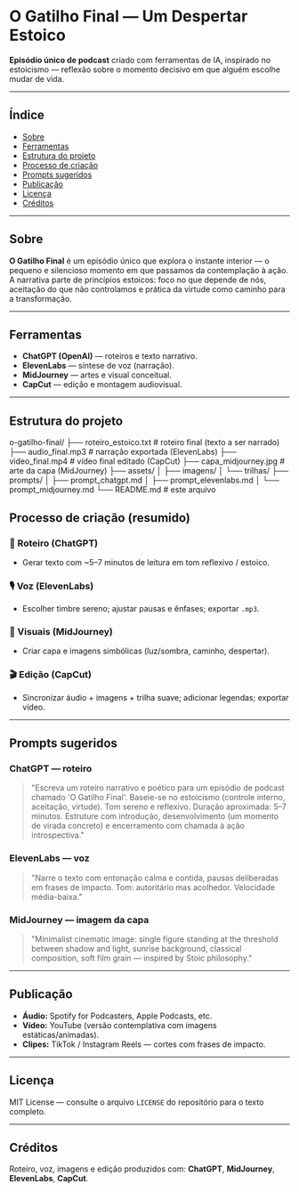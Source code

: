 # O Gatilho Final — Um Despertar Estoico

**Episódio único de podcast** criado com ferramentas de IA, inspirado no estoicismo — reflexão sobre o momento decisivo em que alguém escolhe mudar de vida.

---

## Índice
- [Sobre](#sobre)
- [Ferramentas](#ferramentas)
- [Estrutura do projeto](#estrutura-do-projeto)
- [Processo de criação](#processo-de-criação)
- [Prompts sugeridos](#prompts-sugeridos)
- [Publicação](#publicação)
- [Licença](#licença)
- [Créditos](#créditos)

---

## Sobre
**O Gatilho Final** é um episódio único que explora o instante interior — o pequeno e silencioso momento em que passamos da contemplação à ação. A narrativa parte de princípios estoicos: foco no que depende de nós, aceitação do que não controlamos e prática da virtude como caminho para a transformação.

---

## Ferramentas
- **ChatGPT (OpenAI)** — roteiros e texto narrativo.
- **ElevenLabs** — síntese de voz (narração).
- **MidJourney** — artes e visual conceitual.
- **CapCut** — edição e montagem audiovisual.

---

## Estrutura do projeto

o-gatilho-final/
├── roteiro_estoico.txt        # roteiro final (texto a ser narrado)
├── audio_final.mp3           # narração exportada (ElevenLabs)
├── video_final.mp4           # vídeo final editado (CapCut)
├── capa_midjourney.jpg       # arte da capa (MidJourney)
├── assets/
│   ├── imagens/
│   └── trilhas/
├── prompts/
│   ├── prompt_chatgpt.md
│   ├── prompt_elevenlabs.md
│   └── prompt_midjourney.md
└── README.md                 # este arquivo


## Processo de criação (resumido)

### 🧠 Roteiro (ChatGPT)
- Gerar texto com ~5–7 minutos de leitura em tom reflexivo / estoico.

### 🎙️ Voz (ElevenLabs)
- Escolher timbre sereno; ajustar pausas e ênfases; exportar `.mp3`.

### 🌅 Visuais (MidJourney)
- Criar capa e imagens simbólicas (luz/sombra, caminho, despertar).

### 🎬 Edição (CapCut)
- Sincronizar áudio + imagens + trilha suave; adicionar legendas; exportar vídeo.

---

## Prompts sugeridos

### ChatGPT — roteiro
> "Escreva um roteiro narrativo e poético para um episódio de podcast chamado 'O Gatilho Final'. Baseie-se no estoicismo (controle interno, aceitação, virtude). Tom sereno e reflexivo. Duração aproximada: 5–7 minutos. Estruture com introdução, desenvolvimento (um momento de virada concreto) e encerramento com chamada à ação introspectiva."

### ElevenLabs — voz
> "Narre o texto com entonação calma e contida, pausas deliberadas em frases de impacto. Tom: autoritário mas acolhedor. Velocidade média-baixa."

### MidJourney — imagem da capa
> "Minimalist cinematic image: single figure standing at the threshold between shadow and light, sunrise background, classical composition, soft film grain — inspired by Stoic philosophy."

---

## Publicação
- **Áudio:** Spotify for Podcasters, Apple Podcasts, etc.  
- **Vídeo:** YouTube (versão contemplativa com imagens estáticas/animadas).  
- **Clipes:** TikTok / Instagram Reels — cortes com frases de impacto.

---

## Licença
MIT License — consulte o arquivo `LICENSE` do repositório para o texto completo.

---

## Créditos
Roteiro, voz, imagens e edição produzidos com: **ChatGPT**, **MidJourney**, **ElevenLabs**, **CapCut**.
